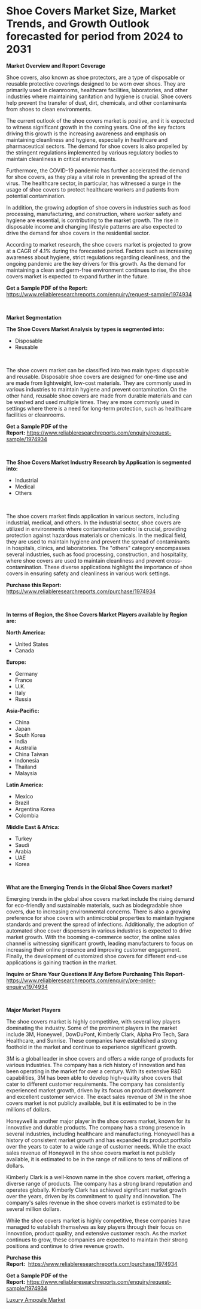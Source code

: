 <p><h1>Shoe Covers Market Size, Market Trends, and Growth Outlook forecasted for period from 2024 to 2031</h1></p><p><strong>Market Overview and Report Coverage</strong></p>
<p><p>Shoe covers, also known as shoe protectors, are a type of disposable or reusable protective coverings designed to be worn over shoes. They are primarily used in cleanrooms, healthcare facilities, laboratories, and other industries where maintaining sanitation and hygiene is crucial. Shoe covers help prevent the transfer of dust, dirt, chemicals, and other contaminants from shoes to clean environments.</p><p>The current outlook of the shoe covers market is positive, and it is expected to witness significant growth in the coming years. One of the key factors driving this growth is the increasing awareness and emphasis on maintaining cleanliness and hygiene, especially in healthcare and pharmaceutical sectors. The demand for shoe covers is also propelled by the stringent regulations implemented by various regulatory bodies to maintain cleanliness in critical environments.</p><p>Furthermore, the COVID-19 pandemic has further accelerated the demand for shoe covers, as they play a vital role in preventing the spread of the virus. The healthcare sector, in particular, has witnessed a surge in the usage of shoe covers to protect healthcare workers and patients from potential contamination.</p><p>In addition, the growing adoption of shoe covers in industries such as food processing, manufacturing, and construction, where worker safety and hygiene are essential, is contributing to the market growth. The rise in disposable income and changing lifestyle patterns are also expected to drive the demand for shoe covers in the residential sector.</p><p>According to market research, the shoe covers market is projected to grow at a CAGR of 4.1% during the forecasted period. Factors such as increasing awareness about hygiene, strict regulations regarding cleanliness, and the ongoing pandemic are the key drivers for this growth. As the demand for maintaining a clean and germ-free environment continues to rise, the shoe covers market is expected to expand further in the future.</p></p>
<p><strong>Get a Sample PDF of the Report:</strong> <a href="https://www.reliableresearchreports.com/enquiry/request-sample/1974934">https://www.reliableresearchreports.com/enquiry/request-sample/1974934</a></p>
<p>&nbsp;</p>
<p><strong>Market Segmentation</strong></p>
<p><strong>The Shoe Covers Market Analysis by types is segmented into:</strong></p>
<p><ul><li>Disposable</li><li>Reusable</li></ul></p>
<p>&nbsp;</p>
<p><p>The shoe covers market can be classified into two main types: disposable and reusable. Disposable shoe covers are designed for one-time use and are made from lightweight, low-cost materials. They are commonly used in various industries to maintain hygiene and prevent contamination. On the other hand, reusable shoe covers are made from durable materials and can be washed and used multiple times. They are more commonly used in settings where there is a need for long-term protection, such as healthcare facilities or cleanrooms.</p></p>
<p><strong>Get a Sample PDF of the Report:</strong>&nbsp;<a href="https://www.reliableresearchreports.com/enquiry/request-sample/1974934">https://www.reliableresearchreports.com/enquiry/request-sample/1974934</a></p>
<p>&nbsp;</p>
<p><strong>The Shoe Covers Market Industry Research by Application is segmented into:</strong></p>
<p><ul><li>Industrial</li><li>Medical</li><li>Others</li></ul></p>
<p>&nbsp;</p>
<p><p>The shoe covers market finds application in various sectors, including industrial, medical, and others. In the industrial sector, shoe covers are utilized in environments where contamination control is crucial, providing protection against hazardous materials or chemicals. In the medical field, they are used to maintain hygiene and prevent the spread of contaminants in hospitals, clinics, and laboratories. The "others" category encompasses several industries, such as food processing, construction, and hospitality, where shoe covers are used to maintain cleanliness and prevent cross-contamination. These diverse applications highlight the importance of shoe covers in ensuring safety and cleanliness in various work settings.</p></p>
<p><strong>Purchase this Report:</strong>&nbsp; <a href="https://www.reliableresearchreports.com/purchase/1974934">https://www.reliableresearchreports.com/purchase/1974934</a></p>
<p>&nbsp;</p>
<p><strong>In terms of Region, the Shoe Covers Market Players available by Region are:</strong></p>
<p>
    <p> <strong> North America: </strong>
        <ul>
            <li>United States</li>
            <li>Canada</li>
        </ul>
        </p> 
    <p> <strong> Europe: </strong>
        <ul>
            <li>Germany</li>
            <li>France</li>
            <li>U.K.</li>
            <li>Italy</li>
            <li>Russia</li>
        </ul>
        </p> 
    <p> <strong> Asia-Pacific: </strong>
        <ul>
            <li>China</li>
            <li>Japan</li>
            <li>South Korea</li>
            <li>India</li>
            <li>Australia</li>
            <li>China Taiwan</li>
            <li>Indonesia</li>
            <li>Thailand</li>
            <li>Malaysia</li>
        </ul>
        </p> 
    <p> <strong> Latin America: </strong>
        <ul>
            <li>Mexico</li>
            <li>Brazil</li>
            <li>Argentina Korea</li>
            <li>Colombia</li>
        </ul>
        </p> 
    <p> <strong> Middle East & Africa: </strong>
        <ul>
            <li>Turkey</li>
            <li>Saudi</li>
            <li>Arabia</li>
            <li>UAE</li>
            <li>Korea</li>
        </ul>
    </p>
    </p>
<p>&nbsp;</p>
<p><strong>What are the Emerging Trends in the Global Shoe Covers market?</strong></p>
<p><p>Emerging trends in the global shoe covers market include the rising demand for eco-friendly and sustainable materials, such as biodegradable shoe covers, due to increasing environmental concerns. There is also a growing preference for shoe covers with antimicrobial properties to maintain hygiene standards and prevent the spread of infections. Additionally, the adoption of automated shoe cover dispensers in various industries is expected to drive market growth. With the booming e-commerce sector, the online sales channel is witnessing significant growth, leading manufacturers to focus on increasing their online presence and improving customer engagement. Finally, the development of customized shoe covers for different end-use applications is gaining traction in the market.</p></p>
<p><strong>Inquire or Share Your Questions If Any Before Purchasing This Report</strong>- <a href="https://www.reliableresearchreports.com/enquiry/pre-order-enquiry/1974934">https://www.reliableresearchreports.com/enquiry/pre-order-enquiry/1974934</a></p>
<p>&nbsp;</p>
<p><strong>Major Market Players</strong></p>
<p><p>The shoe covers market is highly competitive, with several key players dominating the industry. Some of the prominent players in the market include 3M, Honeywell, DowDuPont, Kimberly Clark, Alpha Pro Tech, Sara Healthcare, and Sunrise. These companies have established a strong foothold in the market and continue to experience significant growth.</p><p>3M is a global leader in shoe covers and offers a wide range of products for various industries. The company has a rich history of innovation and has been operating in the market for over a century. With its extensive R&D capabilities, 3M has been able to develop high-quality shoe covers that cater to different customer requirements. The company has consistently experienced market growth, driven by its focus on product development and excellent customer service. The exact sales revenue of 3M in the shoe covers market is not publicly available, but it is estimated to be in the millions of dollars.</p><p>Honeywell is another major player in the shoe covers market, known for its innovative and durable products. The company has a strong presence in several industries, including healthcare and manufacturing. Honeywell has a history of consistent market growth and has expanded its product portfolio over the years to cater to a wide range of customer needs. While the exact sales revenue of Honeywell in the shoe covers market is not publicly available, it is estimated to be in the range of millions to tens of millions of dollars.</p><p>Kimberly Clark is a well-known name in the shoe covers market, offering a diverse range of products. The company has a strong brand reputation and operates globally. Kimberly Clark has achieved significant market growth over the years, driven by its commitment to quality and innovation. The company's sales revenue in the shoe covers market is estimated to be several million dollars.</p><p>While the shoe covers market is highly competitive, these companies have managed to establish themselves as key players through their focus on innovation, product quality, and extensive customer reach. As the market continues to grow, these companies are expected to maintain their strong positions and continue to drive revenue growth.</p></p>
<p><strong>Purchase this Report:</strong>&nbsp;&nbsp;<a href="https://www.reliableresearchreports.com/purchase/1974934">https://www.reliableresearchreports.com/purchase/1974934</a></p>
<p></p>
<p><strong>Get a Sample PDF of the Report:</strong>&nbsp;<a href="https://www.reliableresearchreports.com/enquiry/request-sample/1974934">https://www.reliableresearchreports.com/enquiry/request-sample/1974934</a></p>
<p><p><a href="https://github.com/bracarafogo/Market-Research-Report-List-1/blob/main/luxury-ampoule-market.md">Luxury Ampoule Market</a></p></p>